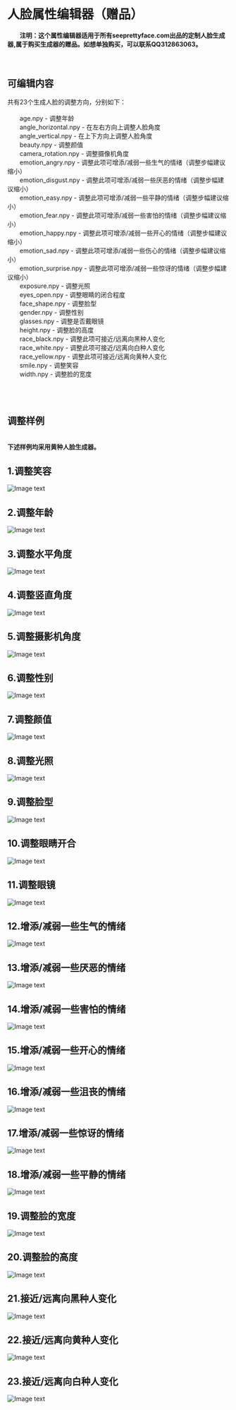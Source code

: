 # 人脸属性编辑器（赠品）
&emsp;&emsp;<b>注明：这个属性编辑器适用于所有seeprettyface.com出品的定制人脸生成器,属于购买生成器的赠品。如想单独购买，可以联系QQ312863063。</b><br /><br /><br />

## 可编辑内容
共有23个生成人脸的调整方向，分别如下：<br /><br />
&emsp;&emsp;age.npy - 调整年龄<br />
&emsp;&emsp;angle_horizontal.npy - 在左右方向上调整人脸角度<br />
&emsp;&emsp;angle_vertical.npy - 在上下方向上调整人脸角度<br />
&emsp;&emsp;beauty.npy - 调整颜值<br />
&emsp;&emsp;camera_rotation.npy - 调整摄像机角度<br />
&emsp;&emsp;emotion_angry.npy - 调整此项可增添/减弱一些生气的情绪（调整步幅建议缩小）<br />
&emsp;&emsp;emotion_disgust.npy - 调整此项可增添/减弱一些厌恶的情绪（调整步幅建议缩小）<br />
&emsp;&emsp;emotion_easy.npy - 调整此项可增添/减弱一些平静的情绪（调整步幅建议缩小）<br />
&emsp;&emsp;emotion_fear.npy - 调整此项可增添/减弱一些害怕的情绪（调整步幅建议缩小）<br />
&emsp;&emsp;emotion_happy.npy - 调整此项可增添/减弱一些开心的情绪（调整步幅建议缩小）<br />
&emsp;&emsp;emotion_sad.npy - 调整此项可增添/减弱一些伤心的情绪（调整步幅建议缩小）<br />
&emsp;&emsp;emotion_surprise.npy - 调整此项可增添/减弱一些惊讶的情绪（调整步幅建议缩小）<br />
&emsp;&emsp;exposure.npy - 调整光照<br />
&emsp;&emsp;eyes_open.npy - 调整眼睛的闭合程度<br />
&emsp;&emsp;face_shape.npy - 调整脸型<br />
&emsp;&emsp;gender.npy - 调整性别<br />
&emsp;&emsp;glasses.npy - 调整是否戴眼镜<br />
&emsp;&emsp;height.npy - 调整脸的高度<br />
&emsp;&emsp;race_black.npy - 调整此项可接近/远离向黑种人变化<br />
&emsp;&emsp;race_white.npy - 调整此项可接近/远离向白种人变化<br />
&emsp;&emsp;race_yellow.npy - 调整此项可接近/远离向黄种人变化<br />
&emsp;&emsp;smile.npy - 调整笑容<br />
&emsp;&emsp;width.npy - 调整脸的宽度<br />
<br /><br /><br />
## 调整样例
<br /><b>下述样例均采用黄种人脸生成器。</b><br />
## 1.调整笑容
![Image text](https://github.com/a312863063/seeprettyface-face_editor/blob/master/examples/smile.jpg)<br />

## 2.调整年龄
![Image text](https://github.com/a312863063/seeprettyface-face_editor/blob/master/examples/age.jpg)<br />

## 3.调整水平角度
![Image text](https://github.com/a312863063/seeprettyface-face_editor/blob/master/examples/angle_horizontal.jpg)<br />

## 4.调整竖直角度
![Image text](https://github.com/a312863063/seeprettyface-face_editor/blob/master/examples/angle_vertical.jpg)<br />

## 5.调整摄影机角度
![Image text](https://github.com/a312863063/seeprettyface-face_editor/blob/master/examples/camera_rotation.jpg)<br />

## 6.调整性别
![Image text](https://github.com/a312863063/seeprettyface-face_editor/blob/master/examples/gender.jpg)<br />

## 7.调整颜值
![Image text](https://github.com/a312863063/seeprettyface-face_editor/blob/master/examples/beauty.jpg)<br />

## 8.调整光照
![Image text](https://github.com/a312863063/seeprettyface-face_editor/blob/master/examples/exposure.jpg)<br />

## 9.调整脸型
![Image text](https://github.com/a312863063/seeprettyface-face_editor/blob/master/examples/face_shape.jpg)<br />

## 10.调整眼睛开合
![Image text](https://github.com/a312863063/seeprettyface-face_editor/blob/master/examples/eyes_open.jpg)<br />

## 11.调整眼镜
![Image text](https://github.com/a312863063/seeprettyface-face_editor/blob/master/examples/glasses.jpg)<br />

## 12.增添/减弱一些生气的情绪
![Image text](https://github.com/a312863063/seeprettyface-face_editor/blob/master/examples/emotion_angry.jpg)<br />

## 13.增添/减弱一些厌恶的情绪
![Image text](https://github.com/a312863063/seeprettyface-face_editor/blob/master/examples/emotion_disgust.jpg)<br />

## 14.增添/减弱一些害怕的情绪
![Image text](https://github.com/a312863063/seeprettyface-face_editor/blob/master/examples/emotion_fear.jpg)<br />

## 15.增添/减弱一些开心的情绪
![Image text](https://github.com/a312863063/seeprettyface-face_editor/blob/master/examples/emotion_happy.jpg)<br />

## 16.增添/减弱一些沮丧的情绪
![Image text](https://github.com/a312863063/seeprettyface-face_editor/blob/master/examples/emotion_sad.jpg)<br />

## 17.增添/减弱一些惊讶的情绪
![Image text](https://github.com/a312863063/seeprettyface-face_editor/blob/master/examples/emotion_surprise.jpg)<br />

## 18.增添/减弱一些平静的情绪
![Image text](https://github.com/a312863063/seeprettyface-face_editor/blob/master/examples/emotion_easy.jpg)<br />

## 19.调整脸的宽度
![Image text](https://github.com/a312863063/seeprettyface-face_editor/blob/master/examples/width.jpg)<br />

## 20.调整脸的高度
![Image text](https://github.com/a312863063/seeprettyface-face_editor/blob/master/examples/height.jpg)<br />

## 21.接近/远离向黑种人变化
![Image text](https://github.com/a312863063/seeprettyface-face_editor/blob/master/examples/race_black.jpg)<br />

## 22.接近/远离向黄种人变化
![Image text](https://github.com/a312863063/seeprettyface-face_editor/blob/master/examples/race_yellow.jpg)<br />

## 23.接近/远离向白种人变化
![Image text](https://github.com/a312863063/seeprettyface-face_editor/blob/master/examples/race_white.jpg)<br />
